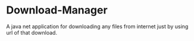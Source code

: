 # Download-Manager
A java net application for downloading any files from internet just by using url of that download.
